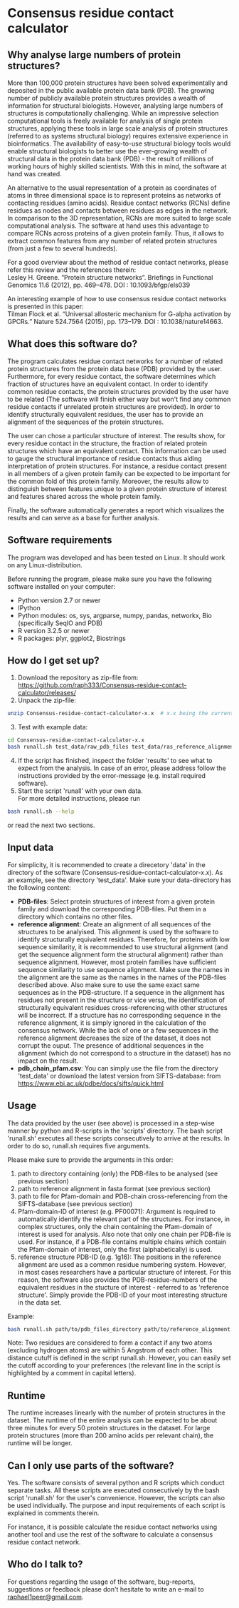 # Consensus residue contact calculator


## Why analyse large numbers of protein structures?

More than 100,000 protein structures have been solved experimentally and deposited in the public available protein data bank (PDB). The growing number of publicly available protein structures provides a wealth of information for structural biologists. However, analysing large numbers of structures is computationally challenging. While an impressive selection computational tools is freely available for analysis of single protein structures, applying these tools in large scale analysis of protein structures (referred to as systems structural biology) requires extensive experience in bioinformatics. The availability of easy-to-use structural biology tools would enable structural biologists to better use the ever-growing wealth of structural data in the protein data bank (PDB) - the result of millions of working hours of highly skilled scientists. With this in mind, the software at hand was created.

An alternative to the usual representation of a protein as coordinates of atoms in three dimensional space is to represent proteins as networks of contacting residues (amino acids). Residue contact networks (RCNs) define residues as nodes and contacts between residues as edges in the network. In comparison to the 3D representation, RCNs are more suited to large scale computational analysis. The software at hand uses this advantage to compare RCNs across proteins of a given protein family. Thus, it allows to extract common features from any number of related protein structures (from just a few to several hundreds).

For a good overview about the method of residue contact networks, please refer this review and the references therein:  
Lesley H. Greene. “Protein structure networks”. Briefings in Functional Genomics 11.6 (2012), pp. 469–478. DOI : 10.1093/bfgp/els039

An interesting example of how to use consensus residue contact networks is presented in this paper:  
Tilman Flock et al. “Universal allosteric mechanism for G-alpha activation by GPCRs.” Nature
524.7564 (2015), pp. 173–179. DOI : 10.1038/nature14663.


## What does this software do?

The program calculates residue contact networks for a number of related protein structures from the protein data base (PDB) provided by the user. Furthermore, for every residue contact, the software determines which fraction of structures have an equivalent contact. In order to identify common residue contacts, the protein structures provided by the user have to be related (The software will finish either way but won't find any common residue contacts if unrelated protein structures are provided). In order to identify structurally equivalent residues, the user has to provide an alignment of the sequences of the protein structures.

The user can chose a particular structure of interest. The results show, for every residue contact in the structure, the fraction of related protein structures which have an equivalent contact. This information can be used to gauge the structural importance of residue contacts thus aiding interpretation of protein structures. For instance, a residue contact present in all members of a given protein family can be expected to be important for the common fold of this protein family. Moreover, the results allow to distinguish between features unique to a given protein structure of interest and features shared across the whole protein family.

Finally, the software automatically generates a report which visualizes the results and can serve as a base for further analysis.


## Software requirements

The program was developed and has been tested on Linux. It should work on any Linux-distribution.

Before running the program, please make sure you have the following software installed on your computer:

* Python version 2.7 or newer
* IPython
* Python modules: os, sys, argparse, numpy, pandas, networkx, Bio (specifically SeqIO and PDB)
* R version 3.2.5 or newer
* R packages: plyr, ggplot2, Biostrings


## How do I get set up?

1. Download the repository as zip-file from: https://github.com/raph333/Consensus-residue-contact-calculator/releases/  
2. Unpack the zip-file:
```bash
unzip Consensus-residue-contact-calculator-x.x  # x.x being the current release number
```
3. Test with example data:
```bash
cd Consensus-residue-contact-calculator-x.x
bash runall.sh test_data/raw_pdb_files test_data/ras_reference_alignment.fa 1g16 PF00071
```
4. If the script has finished, inspect the folder 'results' to see what to expect from the analysis. In case of an error, please address follow the instructions provided by the error-message (e.g. install required software).  
5. Start the script 'runall' with your own data.   
For more detailed instructions, please run
```bash
bash runall.sh --help
```
or read the next two sections.


## Input data

For simplicity, it is recommended to create a direcetory 'data' in the directory of the software (Consensus-residue-contact-calculator-x.x). As an example, see the directory 'test_data'. Make sure your data-directory has the following content:

* **PDB-files**: Select protein structures of interest from a given protein family and download the corresponding PDB-files. Put them in a directory which contains no other files.
* **reference alignment**: Create an alignment of all sequences of the structures to be analyised. This alignment is used by the software to identify structurally equivalent residues. Therefore, for proteins with low sequence similarity, it is recommended to use structural alignment (and get the sequence alignment form the structural alignment) rather than sequence alignment. However, most protein families have sufficient sequence similarity to use sequence alignment. Make sure the names in the alignment are the same as the names in the names of the PDB-files described above. Also make sure to use the same exact same sequences as in the PDB-structure. If a sequence in the alignment has residues not present in the structure or vice versa, the identification of structurally equivalent residues cross-referencing with other structures will be incorrect.
If a structure has no corresponding sequence in the reference alignment, it is simply ignored in the calculation of the consensus network. While the lack of one or a few sequences in the reference alignment decreases the size of the dataset, it does not corrupt the ouput. The presence of additional sequences in the alignment (which do not correspond to a structure in the dataset) has no impact on the result.
* **pdb_chain_pfam.csv**: You can simply use the file from the directory 'test_data' or download the latest version from SIFTS-database: from https://www.ebi.ac.uk/pdbe/docs/sifts/quick.html

## Usage

The data provided by the user (see above) is processed in a step-wise manner by python and R-scripts in the 'scripts' directory. The bash script 'runall.sh' executes all these scripts consecutively to arrive at the results. In order to do so, runall.sh requires five arguments.

Please make sure to provide the arguments in this order:

1. path to directory containing (only) the PDB-files to be analysed (see previous section)  
2. path to reference alignment in fasta format (see previous section)  
3. path to file for Pfam-domain and PDB-chain cross-referencing from the SIFTS-database (see previous section)  
4. Pfam-domain-ID of interest (e.g. PF00071): Argument is required to automatically identify the relevant part of the structures. For instance, in complex structures, only the chain containing the Pfam-domain of interest is used for analysis. Also note that only one chain per PDB-file is used. For instance, if a PDB-file contains multiple chains which contain the Pfam-domain of interest, only the first (alphabetically) is used.  
5. reference structure PDB-ID (e.g. 1g16): The positions in the reference alignment are used as a common residue numbering system. However, in most cases researchers have a particular structure of interest. For this reason, the software also provides the PDB-residue-numbers of the equivalent residues in the stucture of interest - referred to as 'reference structure'. Simply provide the PDB-ID of your most interesting structure in the data set.  

Example:
```bash
bash runall.sh path/to/pdb_files_directory path/to/reference_alignment.fa path/to/pdb_chain_pfam.csv PF00071 1g16
```

Note: Two residues are considered to form a contact if any two atoms (excluding hydrogen atoms) are within 5 Angstrom of each other. This distance cutuff is defined in the script runall.sh. However, you can easily set the cutoff according to your preferences (the relevant line in the script is highlighted by a comment in capital letters).

## Runtime

The runtime increases linearly with the number of protein structures in the dataset. The runtime of the entire analysis can be expected to be about three minutes for every 50 protein structures in the dataset. For large protein structures (more than 200 amino acids per relevant chain), the runtime will be longer.


## Can I only use parts of the software?

Yes. The software consists of several python and R scripts which conduct separate tasks. All these scripts are executed consecutively by the bash script 'runall.sh' for the user's convenience. However, the scripts can also be used individually. The purpose and input requirements of each script is explained in comments therein.

For instance, it is possible calculate the residue contact networks using another tool and use the rest of the software to calculate a consensus residue contact network.


## Who do I talk to?

For questions regarding the usage of the software, bug-reports, suggestions or feedback please don't hesitate to write an e-mail to raphael1peer@gmail.com.
